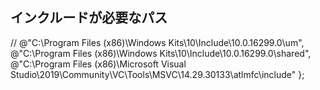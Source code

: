## インクルードが必要なパス
//                @"C:\Program Files (x86)\Windows Kits\10\Include\10.0.16299.0\um",
                @"C:\Program Files (x86)\Windows Kits\10\Include\10.0.16299.0\shared",
                @"C:\Program Files (x86)\Microsoft Visual Studio\2019\Community\VC\Tools\MSVC\14.29.30133\atlmfc\include" };
